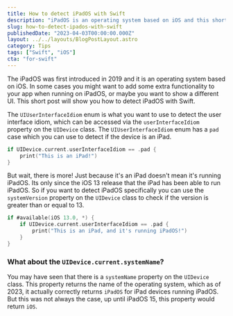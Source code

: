 ```yaml
---
title: How to detect iPadOS with Swift
description: "iPadOS is an operating system based on iOS and this short post will show you how to detect iPadOS with Swift."
slug: how-to-detect-ipados-with-swift
publishedDate: "2023-04-03T00:00:00.000Z"
layout: ../../layouts/BlogPostLayout.astro
category: Tips
tags: ["Swift", "iOS"]
cta: "for-swift"
---
```


The iPadOS was first introduced in 2019 and it is an operating system based on iOS. In some cases you might want to add some extra functionality to your app when running on iPadOS, or maybe you want to show a different UI. This short post will show you how to detect iPadOS with Swift.

The `UIUserInterfaceIdiom` enum is what you want to use to detect the user interface idiom, which can be accessed via the `userInterfaceIdiom` property on the `UIDevice` class. The `UIUserInterfaceIdiom` enum has a `pad` case which you can use to detect if the device is an iPad.

```swift
if UIDevice.current.userInterfaceIdiom == .pad {
    print("This is an iPad!")
}
```

But wait, there is more! Just because it's an iPad doesn't mean it's running iPadOS. Its only since the iOS 13 release that the iPad has been able to run iPadOS. So if you want to detect iPadOS specifically you can use the `systemVersion` property on the `UIDevice` class to check if the version is greater than or equal to 13.

```swift
if #available(iOS 13.0, *) {
    if UIDevice.current.userInterfaceIdiom == .pad {
        print("This is an iPad, and it's running iPadOS!")
    }
}
```

### What about the `UIDevice.current.systemName`?

You may have seen that there is a `systemName` property on the `UIDevice` class. This property returns the name of the operating system, which as of 2023, it actually correctly returns `iPadOS` for iPad devices running iPadOS. But this was not always the case, up until iPadOS 15, this property would return `iOS`.

